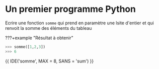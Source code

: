 # Un premier programme Python

Ecrire une fonction `somme` qui prend en paramètre une lsite d'entier et qui renvoit la somme des éléments du tableau


???+example "Résultat à obtenir"
```python
>>> somme([1,2,3])
>>> 6   
```


{{ IDE('somme', MAX = 8, SANS = 'sum') }}

